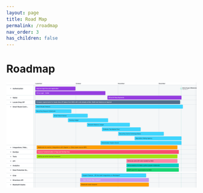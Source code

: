 ```yaml
---
layout: page
title: Road Map
permalink: /roadmap
nav_order: 3
has_children: false
---
```


Roadmap
======

![Image](./assets/images/timeline1.png)
![Image](./assets/images/timeline2.png)

<!-- ![Image](./assets/images/roadmap1.png)

![Image](./assets/images/roadmap2.png)

![Image](./assets/images/roadmap-app.png)

![Image](./assets/images/roadmap-mga.png) -->